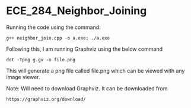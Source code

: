 # ECE_284_Neighbor_Joining

Running the code using the command:

    g++ neighbor_join.cpp -o a.exe; ./a.exe

Following this, I am running Graphviz using the below command

    dot -Tpng g.gv -o file.png

This will generate a png file called file.png which can be viewed with any image viewer. 

Note: Will need to download Graphviz. It can be downloaded from 
    
    https://graphviz.org/download/
